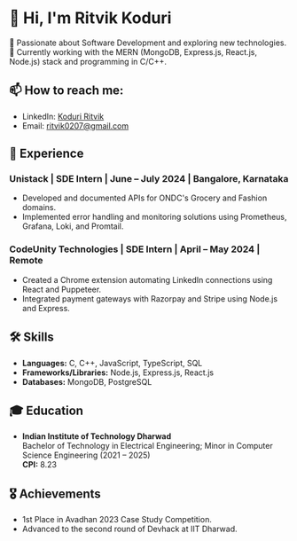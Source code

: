 # 👋 Hi, I'm Ritvik Koduri

👀 Passionate about Software Development and exploring new technologies.  
🌱 Currently working with the MERN (MongoDB, Express.js, React.js, Node.js) stack and programming in C/C++.

## 📫 How to reach me:
- LinkedIn: [Koduri Ritvik](https://www.linkedin.com/in/ritvik-koduri-032a9b222/)
- Email: [ritvik0207@gmail.com](mailto:ritvik0207@gmail.com)

## 💼 Experience

### Unistack | SDE Intern | June – July 2024 | Bangalore, Karnataka
- Developed and documented APIs for ONDC's Grocery and Fashion domains.
- Implemented error handling and monitoring solutions using Prometheus, Grafana, Loki, and Promtail.

### CodeUnity Technologies | SDE Intern | April – May 2024 | Remote
- Created a Chrome extension automating LinkedIn connections using React and Puppeteer.
- Integrated payment gateways with Razorpay and Stripe using Node.js and Express.

## 🛠 Skills

- **Languages:** C, C++, JavaScript, TypeScript, SQL
- **Frameworks/Libraries:** Node.js, Express.js, React.js
- **Databases:** MongoDB, PostgreSQL

## 🎓 Education
- **Indian Institute of Technology Dharwad**  
  Bachelor of Technology in Electrical Engineering; Minor in Computer Science Engineering (2021 – 2025)  
  **CPI:** 8.23

## 🎖 Achievements
- 1st Place in Avadhan 2023 Case Study Competition.
- Advanced to the second round of Devhack at IIT Dharwad.
